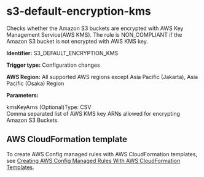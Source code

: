 # s3\-default\-encryption\-kms<a name="s3-default-encryption-kms"></a>

Checks whether the Amazon S3 buckets are encrypted with AWS Key Management Service\(AWS KMS\)\. The rule is NON\_COMPLIANT if the Amazon S3 bucket is not encrypted with AWS KMS key\. 

**Identifier:** S3\_DEFAULT\_ENCRYPTION\_KMS

**Trigger type:** Configuration changes

**AWS Region:** All supported AWS regions except Asia Pacific \(Jakarta\), Asia Pacific \(Osaka\) Region

**Parameters:**

kmsKeyArns \(Optional\)Type: CSV  
Comma separated list of AWS KMS key ARNs allowed for encrypting Amazon S3 Buckets\.

## AWS CloudFormation template<a name="w79aac11c32c17b7d503c15"></a>

To create AWS Config managed rules with AWS CloudFormation templates, see [Creating AWS Config Managed Rules With AWS CloudFormation Templates](aws-config-managed-rules-cloudformation-templates.md)\.